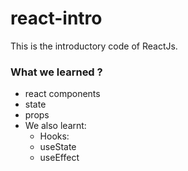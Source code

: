 # react-intro

This is the introductory code of ReactJs.

### What we learned ?
- react components
- state
- props
- We also learnt:
  - Hooks:
  - useState
  - useEffect
